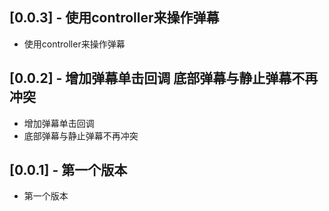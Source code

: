 ## [0.0.3] - 使用controller来操作弹幕

* 使用controller来操作弹幕

## [0.0.2] - 增加弹幕单击回调 底部弹幕与静止弹幕不再冲突

* 增加弹幕单击回调
* 底部弹幕与静止弹幕不再冲突


## [0.0.1] - 第一个版本

* 第一个版本
